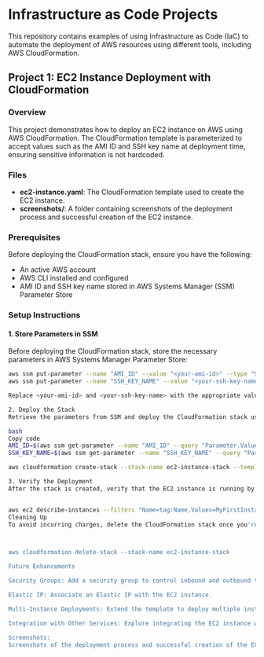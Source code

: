 # Infrastructure as Code Projects

This repository contains examples of using Infrastructure as Code (IaC) to automate the deployment of AWS resources using different tools, including AWS CloudFormation.

## Project 1: EC2 Instance Deployment with CloudFormation

### Overview
This project demonstrates how to deploy an EC2 instance on AWS using AWS CloudFormation. The CloudFormation template is parameterized to accept values such as the AMI ID and SSH key name at deployment time, ensuring sensitive information is not hardcoded.

### Files
- **ec2-instance.yaml**: The CloudFormation template used to create the EC2 instance.
- **screenshots/**: A folder containing screenshots of the deployment process and successful creation of the EC2 instance.

### Prerequisites
Before deploying the CloudFormation stack, ensure you have the following:
- An active AWS account
- AWS CLI installed and configured
- AMI ID and SSH key name stored in AWS Systems Manager (SSM) Parameter Store

### Setup Instructions

#### 1. Store Parameters in SSM
Before deploying the CloudFormation stack, store the necessary parameters in AWS Systems Manager Parameter Store:

```bash
aws ssm put-parameter --name "AMI_ID" --value "<your-ami-id>" --type "String"
aws ssm put-parameter --name "SSH_KEY_NAME" --value "<your-ssh-key-name>" --type "String"

Replace <your-ami-id> and <your-ssh-key-name> with the appropriate values for your environment.

2. Deploy the Stack
Retrieve the parameters from SSM and deploy the CloudFormation stack using the following commands:

bash
Copy code
AMI_ID=$(aws ssm get-parameter --name "AMI_ID" --query "Parameter.Value" --output text)
SSH_KEY_NAME=$(aws ssm get-parameter --name "SSH_KEY_NAME" --query "Parameter.Value" --output text)

aws cloudformation create-stack --stack-name ec2-instance-stack --template-body file://ec2-instance.yaml --parameters ParameterKey=AmiId,ParameterValue=$AMI_ID ParameterKey=KeyName,ParameterValue=$SSH_KEY_NAME

3. Verify the Deployment
After the stack is created, verify that the EC2 instance is running by checking the AWS Management Console or by using the AWS CLI:


aws ec2 describe-instances --filters "Name=tag:Name,Values=MyFirstInstance"
Cleaning Up
To avoid incurring charges, delete the CloudFormation stack once you're done with it:



aws cloudformation delete-stack --stack-name ec2-instance-stack

Future Enhancements

Security Groups: Add a security group to control inbound and outbound traffic.

Elastic IP: Associate an Elastic IP with the EC2 instance.

Multi-Instance Deployments: Extend the template to deploy multiple instances across different availability zones.

Integration with Other Services: Explore integrating the EC2 instance with other AWS services like RDS, S3, or Lambda.

Screenshots:
Screenshots of the deployment process and successful creation of the EC2 instance can be found in the screenshots/ directory.